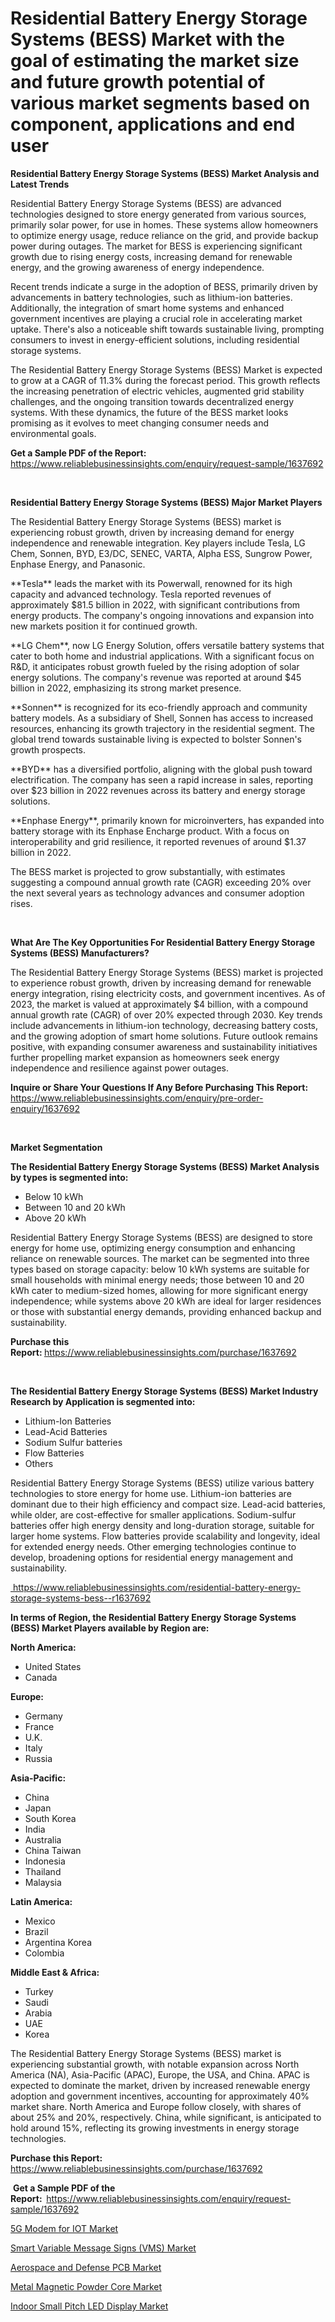 <p><h1>Residential Battery Energy Storage Systems (BESS) Market with the goal of estimating the market size and future growth potential of various market segments based on component, applications and end user</h1></p><p><strong>Residential Battery Energy Storage Systems (BESS) Market Analysis and Latest Trends</strong></p>
<p><p>Residential Battery Energy Storage Systems (BESS) are advanced technologies designed to store energy generated from various sources, primarily solar power, for use in homes. These systems allow homeowners to optimize energy usage, reduce reliance on the grid, and provide backup power during outages. The market for BESS is experiencing significant growth due to rising energy costs, increasing demand for renewable energy, and the growing awareness of energy independence.</p><p>Recent trends indicate a surge in the adoption of BESS, primarily driven by advancements in battery technologies, such as lithium-ion batteries. Additionally, the integration of smart home systems and enhanced government incentives are playing a crucial role in accelerating market uptake. There's also a noticeable shift towards sustainable living, prompting consumers to invest in energy-efficient solutions, including residential storage systems.</p><p>The Residential Battery Energy Storage Systems (BESS) Market is expected to grow at a CAGR of 11.3% during the forecast period. This growth reflects the increasing penetration of electric vehicles, augmented grid stability challenges, and the ongoing transition towards decentralized energy systems. With these dynamics, the future of the BESS market looks promising as it evolves to meet changing consumer needs and environmental goals.</p></p>
<p><strong>Get a Sample PDF of the Report:&nbsp;</strong> <a href="https://www.reliablebusinessinsights.com/enquiry/request-sample/1637692?utm_campaign=63&utm_medium=2&utm_source=Github&utm_content=ia&utm_term=05032025&utm_id=residential-battery-energy-storage-systems-bess">https://www.reliablebusinessinsights.com/enquiry/request-sample/1637692</a></p>
<p>&nbsp;</p>
<p><strong>Residential Battery Energy Storage Systems (BESS) Major Market Players</strong></p>
<p><p>The Residential Battery Energy Storage Systems (BESS) market is experiencing robust growth, driven by increasing demand for energy independence and renewable integration. Key players include Tesla, LG Chem, Sonnen, BYD, E3/DC, SENEC, VARTA, Alpha ESS, Sungrow Power, Enphase Energy, and Panasonic.</p><p>**Tesla** leads the market with its Powerwall, renowned for its high capacity and advanced technology. Tesla reported revenues of approximately $81.5 billion in 2022, with significant contributions from energy products. The company's ongoing innovations and expansion into new markets position it for continued growth.</p><p>**LG Chem**, now LG Energy Solution, offers versatile battery systems that cater to both home and industrial applications. With a significant focus on R&D, it anticipates robust growth fueled by the rising adoption of solar energy solutions. The company's revenue was reported at around $45 billion in 2022, emphasizing its strong market presence.</p><p>**Sonnen** is recognized for its eco-friendly approach and community battery models. As a subsidiary of Shell, Sonnen has access to increased resources, enhancing its growth trajectory in the residential segment. The global trend towards sustainable living is expected to bolster Sonnen's growth prospects.</p><p>**BYD** has a diversified portfolio, aligning with the global push toward electrification. The company has seen a rapid increase in sales, reporting over $23 billion in 2022 revenues across its battery and energy storage solutions.</p><p>**Enphase Energy**, primarily known for microinverters, has expanded into battery storage with its Enphase Encharge product. With a focus on interoperability and grid resilience, it reported revenues of around $1.37 billion in 2022.</p><p>The BESS market is projected to grow substantially, with estimates suggesting a compound annual growth rate (CAGR) exceeding 20% over the next several years as technology advances and consumer adoption rises.</p></p>
<p>&nbsp;</p>
<p><strong>What Are The Key Opportunities For Residential Battery Energy Storage Systems (BESS) Manufacturers?</strong></p>
<p><p>The Residential Battery Energy Storage Systems (BESS) market is projected to experience robust growth, driven by increasing demand for renewable energy integration, rising electricity costs, and government incentives. As of 2023, the market is valued at approximately $4 billion, with a compound annual growth rate (CAGR) of over 20% expected through 2030. Key trends include advancements in lithium-ion technology, decreasing battery costs, and the growing adoption of smart home solutions. Future outlook remains positive, with expanding consumer awareness and sustainability initiatives further propelling market expansion as homeowners seek energy independence and resilience against power outages.</p></p>
<p><strong>Inquire or Share Your Questions If Any Before Purchasing This Report:</strong> <a href="https://www.reliablebusinessinsights.com/enquiry/pre-order-enquiry/1637692?utm_campaign=63&utm_medium=2&utm_source=Github&utm_content=ia&utm_term=05032025&utm_id=residential-battery-energy-storage-systems-bess">https://www.reliablebusinessinsights.com/enquiry/pre-order-enquiry/1637692</a></p>
<p>&nbsp;</p>
<p><strong>Market Segmentation</strong></p>
<p><strong>The Residential Battery Energy Storage Systems (BESS) Market Analysis by types is segmented into:</strong></p>
<p><ul><li>Below 10 kWh</li><li>Between 10 and 20 kWh</li><li>Above 20 kWh</li></ul></p>
<p><p>Residential Battery Energy Storage Systems (BESS) are designed to store energy for home use, optimizing energy consumption and enhancing reliance on renewable sources. The market can be segmented into three types based on storage capacity: below 10 kWh systems are suitable for small households with minimal energy needs; those between 10 and 20 kWh cater to medium-sized homes, allowing for more significant energy independence; while systems above 20 kWh are ideal for larger residences or those with substantial energy demands, providing enhanced backup and sustainability.</p></p>
<p><strong>Purchase this Report:&nbsp;</strong><a href="https://www.reliablebusinessinsights.com/purchase/1637692?utm_campaign=63&utm_medium=2&utm_source=Github&utm_content=ia&utm_term=05032025&utm_id=residential-battery-energy-storage-systems-bess">https://www.reliablebusinessinsights.com/purchase/1637692</a></p>
<p>&nbsp;</p>
<p><strong>The Residential Battery Energy Storage Systems (BESS) Market Industry Research by Application is segmented into:</strong></p>
<p><ul><li>Lithium-Ion Batteries</li><li>Lead-Acid Batteries</li><li>Sodium Sulfur batteries</li><li>Flow Batteries</li><li>Others</li></ul></p>
<p><p>Residential Battery Energy Storage Systems (BESS) utilize various battery technologies to store energy for home use. Lithium-ion batteries are dominant due to their high efficiency and compact size. Lead-acid batteries, while older, are cost-effective for smaller applications. Sodium-sulfur batteries offer high energy density and long-duration storage, suitable for larger home systems. Flow batteries provide scalability and longevity, ideal for extended energy needs. Other emerging technologies continue to develop, broadening options for residential energy management and sustainability.</p></p>
<p><a href="https://www.reliablebusinessinsights.com/residential-battery-energy-storage-systems-bess--r1637692?utm_campaign=63&utm_medium=2&utm_source=Github&utm_content=ia&utm_term=05032025&utm_id=residential-battery-energy-storage-systems-bess">&nbsp;https://www.reliablebusinessinsights.com/residential-battery-energy-storage-systems-bess--r1637692</a></p>
<p><strong>In terms of Region, the Residential Battery Energy Storage Systems (BESS) Market Players available by Region are:</strong></p>
<p>
    <p> <strong> North America: </strong>
        <ul>
            <li>United States</li>
            <li>Canada</li>
        </ul>
        </p> 
    <p> <strong> Europe: </strong>
        <ul>
            <li>Germany</li>
            <li>France</li>
            <li>U.K.</li>
            <li>Italy</li>
            <li>Russia</li>
        </ul>
        </p> 
    <p> <strong> Asia-Pacific: </strong>
        <ul>
            <li>China</li>
            <li>Japan</li>
            <li>South Korea</li>
            <li>India</li>
            <li>Australia</li>
            <li>China Taiwan</li>
            <li>Indonesia</li>
            <li>Thailand</li>
            <li>Malaysia</li>
        </ul>
        </p> 
    <p> <strong> Latin America: </strong>
        <ul>
            <li>Mexico</li>
            <li>Brazil</li>
            <li>Argentina Korea</li>
            <li>Colombia</li>
        </ul>
        </p> 
    <p> <strong> Middle East & Africa: </strong>
        <ul>
            <li>Turkey</li>
            <li>Saudi</li>
            <li>Arabia</li>
            <li>UAE</li>
            <li>Korea</li>
        </ul>
    </p>
    </p>
<p><p>The Residential Battery Energy Storage Systems (BESS) market is experiencing substantial growth, with notable expansion across North America (NA), Asia-Pacific (APAC), Europe, the USA, and China. APAC is expected to dominate the market, driven by increased renewable energy adoption and government incentives, accounting for approximately 40% market share. North America and Europe follow closely, with shares of about 25% and 20%, respectively. China, while significant, is anticipated to hold around 15%, reflecting its growing investments in energy storage technologies.</p></p>
<p><strong>Purchase this Report: </strong><a href="https://www.reliablebusinessinsights.com/purchase/1637692?utm_campaign=63&utm_medium=2&utm_source=Github&utm_content=ia&utm_term=05032025&utm_id=residential-battery-energy-storage-systems-bess">https://www.reliablebusinessinsights.com/purchase/1637692</a></p>
<p>&nbsp;<strong>Get a Sample PDF of the Report:&nbsp;&nbsp;</strong><a href="https://www.reliablebusinessinsights.com/enquiry/request-sample/1637692?utm_campaign=63&utm_medium=2&utm_source=Github&utm_content=ia&utm_term=05032025&utm_id=residential-battery-energy-storage-systems-bess">https://www.reliablebusinessinsights.com/enquiry/request-sample/1637692</a></p>
<p><strong></strong></p>
<p><p><a href="https://github.com/ghimergela93/Market-Research-Report-List-1/blob/main/5g-modem-for-iot-market.md?utm_campaign=63&utm_medium=2&utm_source=Github&utm_content=ia&utm_term=05032025&utm_id=residential-battery-energy-storage-systems-bess">5G Modem for IOT Market</a></p><p><a href="https://github.com/lemiranajd/Market-Research-Report-List-1/blob/main/smart-variable-message-signs-vms-market.md?utm_campaign=63&utm_medium=2&utm_source=Github&utm_content=ia&utm_term=05032025&utm_id=residential-battery-energy-storage-systems-bess">Smart Variable Message Signs (VMS) Market</a></p><p><a href="https://github.com/dovbusmrking/Market-Research-Report-List-1/blob/main/aerospace-and-defense-pcb-market.md?utm_campaign=63&utm_medium=2&utm_source=Github&utm_content=ia&utm_term=05032025&utm_id=residential-battery-energy-storage-systems-bess">Aerospace and Defense PCB Market</a></p><p><a href="https://github.com/ogbadujonito22/Market-Research-Report-List-1/blob/main/metal-magnetic-powder-core-market.md?utm_campaign=63&utm_medium=2&utm_source=Github&utm_content=ia&utm_term=05032025&utm_id=residential-battery-energy-storage-systems-bess">Metal Magnetic Powder Core Market</a></p><p><a href="https://github.com/pichuaadh0/Market-Research-Report-List-1/blob/main/indoor-small-pitch-led-display-market.md?utm_campaign=63&utm_medium=2&utm_source=Github&utm_content=ia&utm_term=05032025&utm_id=residential-battery-energy-storage-systems-bess">Indoor Small Pitch LED Display Market</a></p></p>